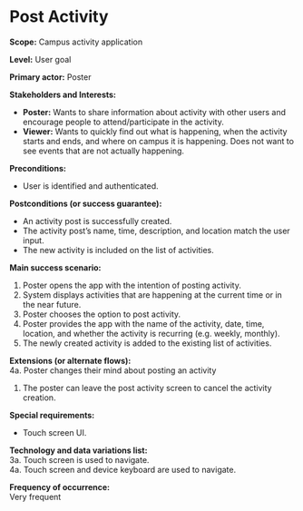 # Post Activity
**Scope:** Campus activity application

**Level:** User goal

**Primary actor:** Poster

**Stakeholders and Interests:**
- **Poster:** Wants to share information about activity with other users and encourage people to attend/participate in the activity.
- **Viewer:** Wants to quickly find out what is happening, when the activity starts and ends, and where on campus it is happening. Does not want to see events that are not actually happening.

**Preconditions:**
- User is identified and authenticated.

**Postconditions (or success guarantee):**
- An activity post is successfully created.
- The activity post’s name, time, description, and location match the user input.  
- The new activity is included on the list of activities.

**Main success scenario:**
1. Poster opens the app with the intention of posting activity.
2. System displays activities that are happening at the current time or in the near future.
3. Poster chooses the option to post activity.
4. Poster provides the app with the name of the activity, date, time, location, and whether the activity is recurring (e.g. weekly, monthly).
5. The newly created activity is added to the existing list of activities.

**Extensions (or alternate flows):**  
4a. Poster changes their mind about posting an activity
1. The poster can leave the post activity screen to cancel the activity creation.

**Special requirements:**
- Touch screen UI.

**Technology and data variations list:**  
3a. Touch screen is used to navigate.  
4a. Touch screen and device keyboard are used to navigate.

**Frequency of occurrence:**  
Very frequent
